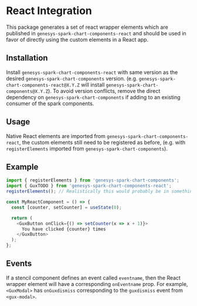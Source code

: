 # React Integration

This package generates a set of react wrapper elements which are published in `genesys-spark-chart-components-react` and should be used in favor of directly using the custom elements in a React app.

## Installation

Install `genesys-spark-chart-components-react` with same version as the desired `genesys-spark-chart-components` version. (e.g. `genesys-spark-chart-components-react@X.Y.Z` will install `genesys-spark-chart-components@X.Y.Z`). To avoid version conflicts, remove the direct dependency on `genesys-spark-chart-components` if adding to an existing consumer of the spark components.

## Usage

Native React elements are imported from `genesys-spark-chart-components-react`, the custom elements still need to be registered as before, (e.g. with `registerElements` imported from `genesys-spark-chart-components`).

## Example

```ts
import { registerElements } from 'genesys-spark-chart-components';
import { GuxTODO } from 'genesys-spark-chart-components-react';
registerElements(); // Realistically this would probably be in something like index.tsx

const MyReactComponent = () => {
  const [counter, setCounter] = useState(0);

  return (
    <GuxButton onClick={() => setCounter(x => x + 1)}>
      You have clicked {counter} times
    </GuxButton>
  );
};
```

## Events

If a stencil component defines an event called `eventname`, then the React wrapper element will have a corresponding `onEventname` prop. For example, `<GuxModal>` has `onGuxdismiss` corresponding to the `guxdismiss` event from `<gux-modal>`.
